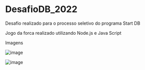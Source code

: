 # DesafioDB_2022
Desafio realizado para o processo seletivo do programa Start DB

Jogo da forca realizado utilizando Node.js e Java Script

Imagens

![image](https://user-images.githubusercontent.com/93896739/179868429-eafa7b7c-c17a-4343-9643-e0e44b4d94c6.png)

![image](https://user-images.githubusercontent.com/93896739/179868963-c419db4f-0a95-4c2a-b322-020e1194cff6.png)



